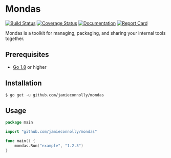 # Mondas

[![Build Status][build-status-image]][build-status-url]
[![Coverage Status][coverage-status-image]][coverage-status-url]
[![Documentation][documentation-image]][documentation-url]
[![Report Card][report-card-image]][report-card-url]

Mondas is a toolkit for managing, packaging, and sharing your internal tools together.

## Prerequisites

- [Go 1.8](https://golang.org/dl/) or higher

## Installation

```
$ go get -u github.com/jamieconnolly/mondas
```

## Usage

```go
package main

import "github.com/jamieconnolly/mondas"

func main() {
    mondas.Run("example", "1.2.3")
}
```

[build-status-image]: https://api.travis-ci.org/jamieconnolly/mondas.svg?branch=master
[build-status-url]: https://travis-ci.org/jamieconnolly/mondas

[coverage-status-image]: https://coveralls.io/repos/github/jamieconnolly/mondas/badge.svg?branch=master
[coverage-status-url]: https://coveralls.io/github/jamieconnolly/mondas?branch=master

[documentation-image]: https://godoc.org/github.com/jamieconnolly/mondas?status.svg
[documentation-url]: https://godoc.org/github.com/jamieconnolly/mondas

[report-card-image]: https://goreportcard.com/badge/jamieconnolly/mondas
[report-card-url]: https://goreportcard.com/report/jamieconnolly/mondas
